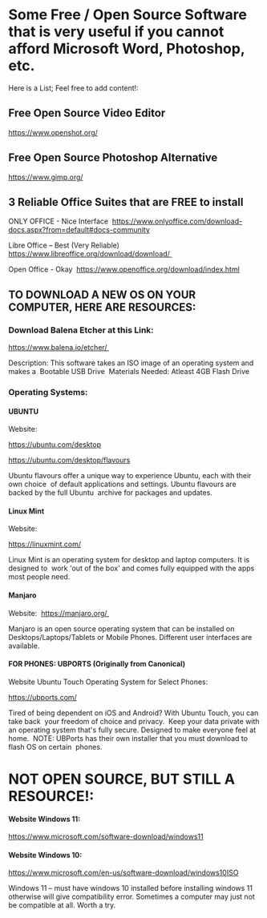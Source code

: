 # Some Free / Open Source Software that is very useful if you cannot afford Microsoft Word, Photoshop, etc.
Here is a List; Feel free to add content!:

## Free Open Source Video Editor
https://www.openshot.org/


## Free Open Source Photoshop Alternative
https://www.gimp.org/


## 3 Reliable Office Suites that are FREE to install 
ONLY OFFICE - Nice Interface 
https://www.onlyoffice.com/download-docs.aspx?from=default#docs-community


Libre Office – Best (Very Reliable)
https://www.libreoffice.org/download/download/ 


Open Office - Okay 
https://www.openoffice.org/download/index.html 



## TO DOWNLOAD A NEW OS ON YOUR COMPUTER, HERE ARE RESOURCES:


### Download Balena Etcher at this Link: 
https://www.balena.io/etcher/ 


Description: This software takes an ISO image of an operating system and makes a  Bootable USB Drive 
Materials Needed: Atleast 4GB Flash Drive 

### Operating Systems: 

#### UBUNTU

Website: 


https://ubuntu.com/desktop

https://ubuntu.com/desktop/flavours


Ubuntu flavours offer a unique way to experience Ubuntu, each with their own choice  of default applications and settings. Ubuntu flavours are backed by the full Ubuntu  archive for packages and updates. 

#### Linux Mint

Website: 

https://linuxmint.com/


Linux Mint is an operating system for desktop and laptop computers. It is designed to  work 'out of the box' and comes fully equipped with the apps most people need. 

#### Manjaro

Website: 
https://manjaro.org/ 

Manjaro is an open source operating system that can be installed on  
Desktops/Laptops/Tablets or Mobile Phones. Different user interfaces are available.



#### FOR PHONES: UBPORTS (Originally from Canonical)

Website Ubuntu Touch Operating System for Select Phones:


https://ubports.com/


Tired of being dependent on iOS and Android? With Ubuntu Touch, you can take back  your freedom of choice and privacy. 
Keep your data private with an operating system that's fully secure. Designed to make everyone feel at home. 
NOTE: UBPorts has their own installer that you must download to flash OS on certain  phones.



# NOT OPEN SOURCE, BUT STILL A RESOURCE!:


#### Website Windows 11: 

https://www.microsoft.com/software-download/windows11



#### Website Windows 10: 


https://www.microsoft.com/en-us/software-download/windows10ISO


Windows 11 – must have windows 10 installed before installing windows 11  otherwise will give compatibility error. Sometimes a computer may just not be compatible at all. Worth a try. 
